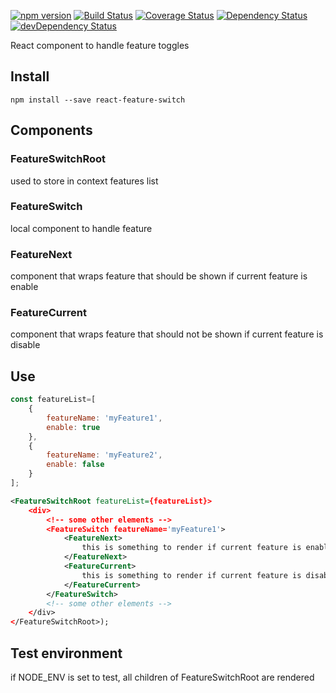 [![npm version](https://badge.fury.io/js/react-feature-switch.svg)](https://badge.fury.io/js/react-feature-switch)
[![Build Status](https://travis-ci.org/mondora/react-feature-switch.svg?branch=master)](https://travis-ci.org/mondora/react-feature-switch)
[![Coverage Status](https://coveralls.io/repos/github/mondora/react-feature-switch/badge.svg?branch=master)](https://coveralls.io/github/mondora/react-feature-switch?branch=master)
[![Dependency Status](https://david-dm.org/mondora/react-feature-switch.svg)](https://david-dm.org/mondora/react-feature-switch)
[![devDependency Status](https://david-dm.org/mondora/react-feature-switch/dev-status.svg)](https://david-dm.org/mondora/react-feature-switch#info=devDependencies)

React component to handle feature toggles

## Install

`npm install --save react-feature-switch`

## Components

### FeatureSwitchRoot
used to store in context features list

### FeatureSwitch
local component to handle feature

### FeatureNext
component that wraps feature that should be shown if current feature is enable

### FeatureCurrent
component that wraps feature that should not be shown if current feature is disable

## Use

```js
const featureList=[
    {
        featureName: 'myFeature1',
        enable: true
    },
    {
        featureName: 'myFeature2',
        enable: false
    }
];
```
```xml
<FeatureSwitchRoot featureList={featureList}>
    <div>
        <!-- some other elements -->
        <FeatureSwitch featureName='myFeature1'>
            <FeatureNext>
                this is something to render if current feature is enable
            </FeatureNext>
            <FeatureCurrent>
                this is something to render if current feature is disable
            </FeatureCurrent>
        </FeatureSwitch>
        <!-- some other elements -->
    </div>
</FeatureSwitchRoot>);
```
## Test environment
if NODE_ENV is set to test, all children of FeatureSwitchRoot are rendered
